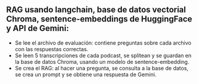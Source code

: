## RAG usando langchain, base de datos vectorial Chroma, sentence-embeddings de HuggingFace y API de Gemini:
*  Se lee el archivo de evaluación: contiene preguntas sobre cada archivo con las respuestas correctas.
*  Se leen 5 transcripciones de cada podcast, se splitean y se guardan en la base de datos Chroma, usando un modelo de sentence-embedding.
*  Se crea el RAG: al hacer una pregunta, se consulta a la base de datos, se crea un prompt y se obtiene una respuesta de Gemini.